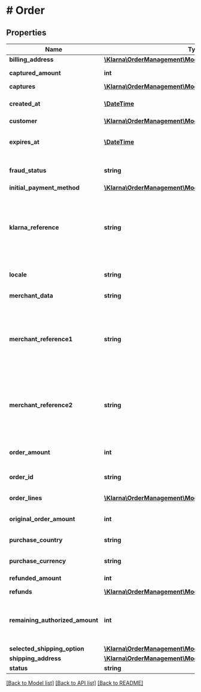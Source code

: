 # # Order

## Properties

Name | Type | Description | Notes
------------ | ------------- | ------------- | -------------
**billing_address** | [**\Klarna\OrderManagement\Model\Address**](Address.md) |  | [optional]
**captured_amount** | **int** | The total amount of all captures. In minor units. | [optional]
**captures** | [**\Klarna\OrderManagement\Model\Capture[]**](Capture.md) | List of captures for this order. | [optional]
**created_at** | [**\DateTime**](\DateTime.md) | The time for the purchase. Formatted according to ISO 8601. | [optional]
**customer** | [**\Klarna\OrderManagement\Model\Customer**](Customer.md) |  | [optional]
**expires_at** | [**\DateTime**](\DateTime.md) | Order expiration time. The order can only be captured until this time. Formatted according to ISO 8601. | [optional]
**fraud_status** | **string** | Fraud status for the order. Either ACCEPTED, PENDING or REJECTED. | [optional]
**initial_payment_method** | [**\Klarna\OrderManagement\Model\InitialPaymentMethodDto**](InitialPaymentMethodDto.md) |  | [optional]
**klarna_reference** | **string** | A Klarna generated reference that is shorter than the Klarna Order Id and is used as a customer friendly reference. It is most often used as a reference when Klarna is communicating with the customer with regard to payment statuses. | [optional]
**locale** | **string** | The customers locale. Specified according to RFC 1766. | [optional]
**merchant_data** | **string** | Text field for storing data about the order. Set at order creation. | [optional]
**merchant_reference1** | **string** | The order number that the merchant should assign to the order. This is how a customer would reference the purchase they made. If supplied, it is labeled as the Order Number within post purchase communications as well as the Klarna App. | [optional]
**merchant_reference2** | **string** | Can be used to store your internal reference to the order. This is generally an internal reference number that merchants use as alternate identifier that matches their internal ERP or Order Management system. | [optional]
**order_amount** | **int** | The order amount in minor units. That is the smallest currency unit available such as cent or penny. | [optional]
**order_id** | **string** | The unique order ID. Cannot be longer than 255 characters. | [optional]
**order_lines** | [**\Klarna\OrderManagement\Model\OrderLine[]**](OrderLine.md) | An array of order_line objects. Each line represents one item in the cart. | [optional]
**original_order_amount** | **int** | The original order amount. In minor units. | [optional]
**purchase_country** | **string** | The purchase country. Formatted according to ISO 3166-1 alpha-2. | [optional]
**purchase_currency** | **string** | The currency for this order. Specified in ISO 4217 format. | [optional]
**refunded_amount** | **int** | The total amount of refunded for this order. In minor units. | [optional]
**refunds** | [**\Klarna\OrderManagement\Model\Refund[]**](Refund.md) | List of refunds for this order. | [optional]
**remaining_authorized_amount** | **int** | The remaining authorized amount for this order. To increase the &#x60;remaining_authorized_amount&#x60; the &#x60;order_amount&#x60; needs to be increased. | [optional]
**selected_shipping_option** | [**\Klarna\OrderManagement\Model\SelectedShippingOptionDto**](SelectedShippingOptionDto.md) |  | [optional]
**shipping_address** | [**\Klarna\OrderManagement\Model\Address**](Address.md) |  | [optional]
**status** | **string** | The order status. | [optional]

[[Back to Model list]](../../README.md#models) [[Back to API list]](../../README.md#endpoints) [[Back to README]](../../README.md)
